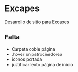 # Excapes

Desarrollo de sitio para Excapes

## Falta
- Carpeta doble página
- :hover en patrocinadores
- iconos portada
- justificar texto página de inicio